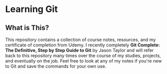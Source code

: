 # Learning Git

## What is This?
This repository contains a collection of course notes, resources, and my certificate of completion from Udemy. I recently completely **Git Complete: The Definitive, Step by Step Guide to Git** by Jason Taylor and will refer back to this repository many times over the course of my studies, projects, and eventually on the job. Feel free to look at any of my notes if you're new to Git and save the commands for your own use.
